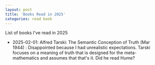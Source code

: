 ```yaml
---
layout: post
title: 'Books Read in 2025'
categories: read book
---
```


List of books I've read in 2025


- 2025-02-01: Alfred Tarski: The Semantic Conception of Truth (Mar 1944)
: Disappointed because I had unrealistic expectations. Tarski focuses on a
meaning of truth that is designed for the meta-mathematics and assumes that
that's it. Did he read Hume?

